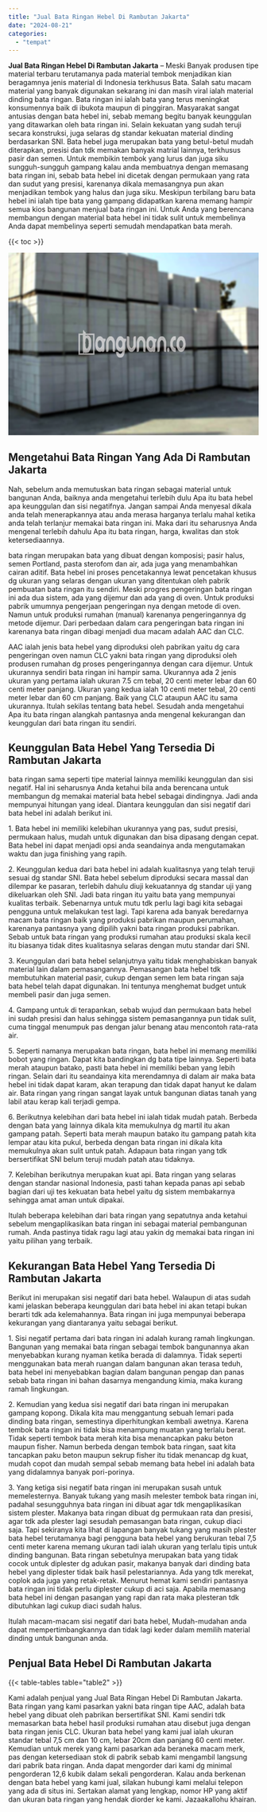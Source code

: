 ```yaml
---
title: "Jual Bata Ringan Hebel Di Rambutan Jakarta"
date: "2024-08-21"
categories: 
  - "tempat"
---
```


**Jual Bata Ringan Hebel Di Rambutan Jakarta** – Meski Banyak produsen tipe material terbaru terutamanya pada material tembok menjadikan kian beragamnya jenis material di Indonesia terkhusus Bata. Salah satu macam material yang banyak digunakan sekarang ini dan masih viral ialah material dinding bata ringan. Bata ringan ini ialah bata yang terus meningkat konsumennya baik di ibukota maupun di pinggiran. Masyarakat sangat antusias dengan bata hebel ini, sebab memang begitu banyak keunggulan yang ditawarkan oleh bata ringan ini. Selain kekuatan yang sudah teruji secara konstruksi, juga selaras dg standar kekuatan material dinding berdasarkan SNI. Bata hebel juga merupakan bata yang betul-betul mudah diterapkan, presisi dan tdk memakan banyak matrial lainnya, terkhusus pasir dan semen. Untuk membikin tembok yang lurus dan juga siku sungguh-sungguh gampang kalau anda membuatnya dengan memasang bata ringan ini, sebab bata hebel ini dicetak dengan permukaan yang rata dan sudut yang presisi, karenanya dikala memasangnya pun akan menjadikan tembok yang halus dan juga siku. Meskipun terbilang baru bata hebel ini ialah tipe bata yang gampang didapatkan karena memang hampir semua kios bangunan menjual bata ringan ini. Untuk Anda yang berencana membangun dengan material bata hebel ini tidak sulit untuk membelinya Anda dapat membelinya seperti semudah mendapatkan bata merah.

{{< toc >}}

![Jual Bata Ringan Hebel Di Rambutan Jakarta](/images/jual-hebel-murah-37.png)

## Mengetahui Bata Ringan Yang Ada Di Rambutan Jakarta

Nah, sebelum anda memutuskan bata ringan sebagai material untuk bangunan Anda, baiknya anda mengetahui terlebih dulu Apa itu bata hebel apa keunggulan dan sisi negatifnya. Jangan sampai Anda menyesal dikala anda telah menerapkannya atau anda merasa harganya terlalu mahal ketika anda telah terlanjur memakai bata ringan ini. Maka dari itu seharusnya Anda mengenal terlebih dahulu Apa itu bata ringan, harga, kwalitas dan stok ketersediaannya.

bata ringan merupakan bata yang dibuat dengan komposisi; pasir halus, semen Portland, pasta sterofom dan air, ada juga yang menambahkan cairan aditif. Bata hebel ini proses pencetakannya lewat pencetakan khusus dg ukuran yang selaras dengan ukuran yang ditentukan oleh pabrik pembuatan bata ringan itu sendiri. Meski progres pengeringan bata ringan ini ada dua sistem, ada yang dijemur dan ada yang di oven. Untuk produksi pabrik umumnya pengerjaan pengeringan nya dengan metode di oven. Namun untuk produksi rumahan (manual) karenanya pengeringannya dg metode dijemur. Dari perbedaan dalam cara pengeringan bata ringan ini karenanya bata ringan dibagi menjadi dua macam adalah AAC dan CLC.

AAC ialah jenis bata hebel yang diproduksi oleh pabrikan yaitu dg cara pengeringan oven namun CLC yakni bata ringan yang diproduksi oleh produsen rumahan dg proses pengeringannya dengan cara dijemur. Untuk ukurannya sendiri bata ringan ini hampir sama. Ukurannya ada 2 jenis ukuran yang pertama ialah ukuran 7.5 cm tebal, 20 centi meter lebar dan 60 centi meter panjang. Ukuran yang kedua ialah 10 centi meter tebal, 20 centi meter lebar dan 60 cm panjang. Baik yang CLC ataupun AAC itu sama ukurannya. Itulah sekilas tentang bata hebel. Sesudah anda mengetahui Apa itu bata ringan alangkah pantasnya anda mengenal kekurangan dan keunggulan dari bata ringan itu sendiri.

## Keunggulan Bata Hebel Yang Tersedia Di Rambutan Jakarta

bata ringan sama seperti tipe material lainnya memiliki keunggulan dan sisi negatif. Hal ini seharusnya Anda ketahui bila anda berencana untuk membangun dg memakai material bata hebel sebagai dindingnya. Jadi anda mempunyai hitungan yang ideal. Diantara keunggulan dan sisi negatif dari bata hebel ini adalah berikut ini.

1\. Bata hebel ini memiliki kelebihan ukurannya yang pas, sudut presisi, permukaan halus, mudah untuk digunakan dan bisa dipasang dengan cepat. Bata hebel ini dapat menjadi opsi anda seandainya anda mengutamakan waktu dan juga finishing yang rapih.

2\. Keunggulan kedua dari bata hebel ini adalah kualitasnya yang telah teruji sesuai dg standar SNI. Bata hebel sebelum diproduksi secara massal dan dilempar ke pasaran, terlebih dahulu diuji kekuatannya dg standar uji yang dikeluarkan oleh SNI. Jadi bata ringan itu yaitu bata yang mempunyai kualitas terbaik. Sebenarnya untuk mutu tdk perlu lagi bagi kita sebagai pengguna untuk melakukan test lagi. Tapi karena ada banyak beredarnya macam bata ringan baik yang produksi pabrikan maupun perumahan, karenanya pantasnya yang dipilih yakni bata ringan produksi pabrikan. Sebab untuk bata ringan yang produksi rumahan atau produksi skala kecil itu biasanya tidak dites kualitasnya selaras dengan mutu standar dari SNI.

3\. Keunggulan dari bata hebel selanjutnya yaitu tidak menghabiskan banyak material lain dalam pemasangannya. Pemasangan bata hebel tdk membutuhkan material pasir, cukup dengan semen lem bata ringan saja bata hebel telah dapat digunakan. Ini tentunya menghemat budget untuk membeli pasir dan juga semen.

4\. Gampang untuk di terapankan, sebab wujud dan permukaan bata hebel ini sudah presisi dan halus sehingga sistem pemasangannya pun tidak sulit, cuma tinggal menumpuk pas dengan jalur benang atau mencontoh rata-rata air.

5\. Seperti namanya merupakan bata ringan, bata hebel ini memang memiliki bobot yang ringan. Dapat kita bandingkan dg bata tipe lainnya. Seperti bata merah ataupun batako, pasti bata hebel ini memiliki beban yang lebih ringan. Selain dari itu seandainya kita merendamnya di dalam air maka bata hebel ini tidak dapat karam, akan terapung dan tidak dapat hanyut ke dalam air. Bata ringan yang ringan sangat layak untuk bangunan diatas tanah yang labil atau kerap kali terjadi gempa.

6\. Berikutnya kelebihan dari bata hebel ini ialah tidak mudah patah. Berbeda dengan bata yang lainnya dikala kita memukulnya dg martil itu akan gampang patah. Seperti bata merah maupun batako itu gampang patah kita lempar atau kita pukul, berbeda dengan bata ringan ini dikala kita memukulnya akan sulit untuk patah. Adapaun bata ringan yang tdk bersertifikat SNI belum teruji mudah patah atau tidaknya.

7\. Kelebihan berikutnya merupakan kuat api. Bata ringan yang selaras dengan standar nasional Indonesia, pasti tahan kepada panas api sebab bagian dari uji tes kekuatan bata hebel yaitu dg sistem membakarnya sehingga amat aman untuk dipakai.

Itulah beberapa kelebihan dari bata ringan yang sepatutnya anda ketahui sebelum mengaplikasikan bata ringan ini sebagai material pembangunan rumah. Anda pastinya tidak ragu lagi atau yakin dg memakai bata ringan ini yaitu pilihan yang terbaik.

## Kekurangan Bata Hebel Yang Tersedia Di Rambutan Jakarta

Berikut ini merupakan sisi negatif dari bata hebel. Walaupun di atas sudah kami jelaskan beberapa keunggulan dari bata hebel ini akan tetapi bukan berarti tdk ada kelemahannya. Bata ringan ini juga mempunyai beberapa kekurangan yang diantaranya yaitu sebagai berikut.

1\. Sisi negatif pertama dari bata ringan ini adalah kurang ramah lingkungan. Bangunan yang memakai bata ringan sebagai tembok bangunannya akan menyebabkan kurang nyaman ketika berada di dalamnya. Tidak seperti menggunakan bata merah ruangan dalam bangunan akan terasa teduh, bata hebel ini menyebabkan bagian dalam bangunan pengap dan panas sebab bata ringan ini bahan dasarnya mengandung kimia, maka kurang ramah lingkungan.

2\. Kemudian yang kedua sisi negatif dari bata ringan ini merupakan gampang kopong. Dikala kita mau menggantung sebuah lemari pada dinding bata ringan, semestinya diperhitungkan kembali awetnya. Karena tembok bata ringan ini tidak bisa menampung muatan yang terlalu berat. Tidak seperti tembok bata merah kita bisa menancapkan paku beton maupun fisher. Namun berbeda dengan tembok bata ringan, saat kita tancapkan paku beton maupun sekrup fisher itu tidak menancap dg kuat, mudah copot dan mudah sempal sebab memang bata hebel ini adalah bata yang didalamnya banyak pori-porinya.

3\. Yang ketiga sisi negatif bata ringan ini merupakan susah untuk memelesternya. Banyak tukang yang masih melester tembok bata ringan ini, padahal sesungguhnya bata ringan ini dibuat agar tdk mengaplikasikan sistem plester. Makanya bata ringan dibuat dg permukaan rata dan presisi, agar tdk ada plester lagi sesudah pemasangan bata ringan, cukup diaci saja. Tapi sekiranya kita lihat di lapangan banyak tukang yang masih plester bata hebel terutamanya bagi pengguna bata hebel yang berukuran tebal 7,5 centi meter karena memang ukuran tadi ialah ukuran yang terlalu tipis untuk dinding bangunan. Bata ringan sebetulnya merupakan bata yang tidak cocok untuk diplester dg adukan pasir, makanya banyak dari dinding bata hebel yang diplester tidak baik hasil pelestariannya. Ada yang tdk merekat, coplok ada juga yang retak-retak. Menurut hemat kami sendiri pantasnya bata ringan ini tidak perlu diplester cukup di aci saja. Apabila memasang bata hebel ini dengan pasangan yang rapi dan rata maka plesteran tdk dibutuhkan lagi cukup diaci sudah halus.

Itulah macam-macam sisi negatif dari bata hebel, Mudah-mudahan anda dapat mempertimbangkannya dan tidak lagi keder dalam memilih material dinding untuk bangunan anda.

## Penjual Bata Hebel Di Rambutan Jakarta

{{< table-tables table="table2" >}}

Kami adalah penjual yang Jual Bata Ringan Hebel Di Rambutan Jakarta. Bata ringan yang kami pasarkan yakni bata ringan tipe AAC, adalah bata hebel yang dibuat oleh pabrikan bersertifikat SNI. Kami sendiri tdk memasarkan bata hebel hasil produksi rumahan atau disebut juga dengan bata ringan jenis CLC. Ukuran bata hebel yang kami jual ialah ukuran standar tebal 7,5 cm dan 10 cm, lebar 20cm dan panjang 60 centi meter. Kemudian untuk merek yang kami pasarkan ada beraneka macam merk, pas dengan ketersediaan stok di pabrik sebab kami mengambil langsung dari pabrik bata ringan. Anda dapat mengorder dari kami dg minimal pengorderan 12,6 kubik dalam sekali pengorderan. Kalau anda berkenan dengan bata hebel yang kami jual, silakan hubungi kami melalui telepon yang ada di situs ini. Sertakan alamat yang lengkap, nomor HP yang aktif dan ukuran bata ringan yang hendak diorder ke kami. Jazaakallohu khairan.
